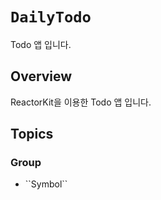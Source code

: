# ``DailyTodo``

Todo 앱 입니다.

## Overview

ReactorKit을 이용한 Todo 앱 입니다.

## Topics

### <!--@START_MENU_TOKEN@-->Group<!--@END_MENU_TOKEN@-->

- <!--@START_MENU_TOKEN@-->``Symbol``<!--@END_MENU_TOKEN@-->
